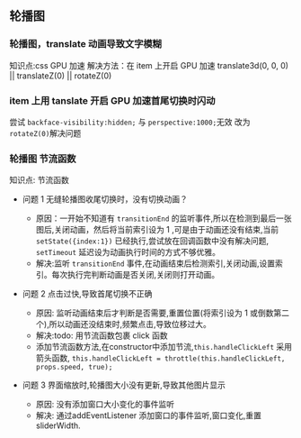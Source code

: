 ## 轮播图

### 轮播图，translate 动画导致文字模糊

知识点:css GPU 加速
解决方法：在 item 上开启 GPU 加速 translate3d(0, 0, 0) || translateZ(0) || rotateZ(0)

### item 上用 tanslate 开启 GPU 加速首尾切换时闪动

尝试 `backface-visibility:hidden;` 与 `perspective:1000;`无效
改为 `rotateZ(0)`解决问题

### 轮播图 节流函数

知识点: 节流函数

- 问题 1 无缝轮播图收尾切换时，没有切换动画？

  - 原因：一开始不知道有 `transitionEnd` 的监听事件,所以在检测到最后一张图后,关闭动画，然后将当前索引设为 1 ,可是由于动画还没有结束,当前 `setState({index:1})` 已经执行,尝试放在回调函数中没有解决问题, `setTimeout` 延迟设为动画执行时间的方式不够优雅。
  - 解决:监听 `transitionEnd` 事件,在动画结束后检测索引,关闭动画,设置索引。每次执行完判断动画是否关闭,关闭则打开动画。

- 问题 2 点击过快,导致首尾切换不正确
  - 原因: 监听动画结束后才判断是否需要,重置位置(将索引设为 1 或倒数第二个),所以动画还没结束时,频繁点击,导致位移过大。
  - 解决:todo: 用节流函数包裹 click 函数
  - 添加节流函数方法,在constructor中添加节流,`this.handleClickLeft` 采用箭头函数,
    `this.handleClickLeft = throttle(this.handleClickLeft, props.speed, true);`
- 问题 3 界面缩放时,轮播图大小没有更新,导致其他图片显示
  - 原因: 没有添加窗口大小变化的事件监听
  - 解决: 通过addEventListener 添加窗口的事件监听,窗口变化,重置sliderWidth.


